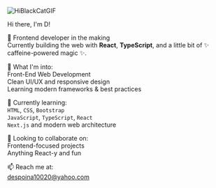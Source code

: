 ![HiBlackCatGIF](https://github.com/user-attachments/assets/dcd3748a-3a1a-4d08-88fb-4c8c4bab8046)

  Hi there, I'm D!

🧠 Frontend developer in the making  
Currently building the web with **React**, **TypeScript**, and a little bit of ✨ caffeine-powered magic ✨.

👀 What I'm into:  
Front-End Web Development  
Clean UI/UX and responsive design  
Learning modern frameworks & best practices  

🌱 Currently learning:  
`HTML`, `CSS`, `Bootstrap`  
`JavaScript`, `TypeScript`, `React`  
`Next.js` and modern web architecture  

🤝 Looking to collaborate on:  
Frontend-focused projects  
Anything React-y and fun  

📫 Reach me at:  
despoina10020@yahoo.com
